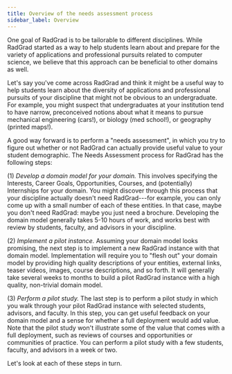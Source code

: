 ```yaml
---
title: Overview of the needs assessment process
sidebar_label: Overview
---
```


One goal of RadGrad is to be tailorable to different disciplines.  While RadGrad started as a way to help students learn about and prepare for the variety of applications and professional pursuits related to computer science, we believe that this approach can be beneficial to other domains as well.

Let's say you've come across RadGrad and think it might be a useful way to help students learn about the diversity of applications and professional pursuits of your discipline that might not be obvious to an undergraduate. For example, you might suspect that undergraduates at your institution tend to have narrow, preconceived notions about what it means to pursue mechanical engineering (cars!), or biology (med school!), or geography (printed maps!).

A good way forward is to perform a "needs assessment", in which you try to figure out whether or not RadGrad can actually provide useful value to your student demographic.  The Needs Assessment process for RadGrad has the following steps:

(1) *Develop a domain model for your domain.*  This involves specifying the Interests, Career Goals, Opportunities, Courses, and (potentially) Internships for your domain.  You might discover through this process that your discipline actually doesn't need RadGrad---for example, you can only come up with a small number of each of these entities. In that case, maybe you don't need RadGrad: maybe you just need a brochure. Developing the domain model generally takes 5-10 hours of work, and works best with review by students, faculty, and advisors in your discipline.

(2) *Implement a pilot instance.*  Assuming your domain model looks promising, the next step is to implement a new RadGrad instance with that domain model. Implementation will require you to "flesh out" your domain model by providing high quality descriptions of your entities, external links, teaser videos, images, course descriptions, and so forth. It will generally take several weeks to months to build a pilot RadGrad instance with a high quality, non-trivial domain model.

(3) *Perform a pilot study.* The last step is to perform a pilot study in which you walk through your pilot RadGrad instance with selected students, advisors, and faculty.  In this step, you can get useful feedback on your domain model and a sense for whether a full deployment would add value. Note that the pilot study won't illustrate some of the value that comes with a full deployment, such as reviews of courses and opportunities or communities of practice.  You can perform a pilot study with a few students, faculty, and advisors in a week or two.

Let's look at each of these steps in turn.

